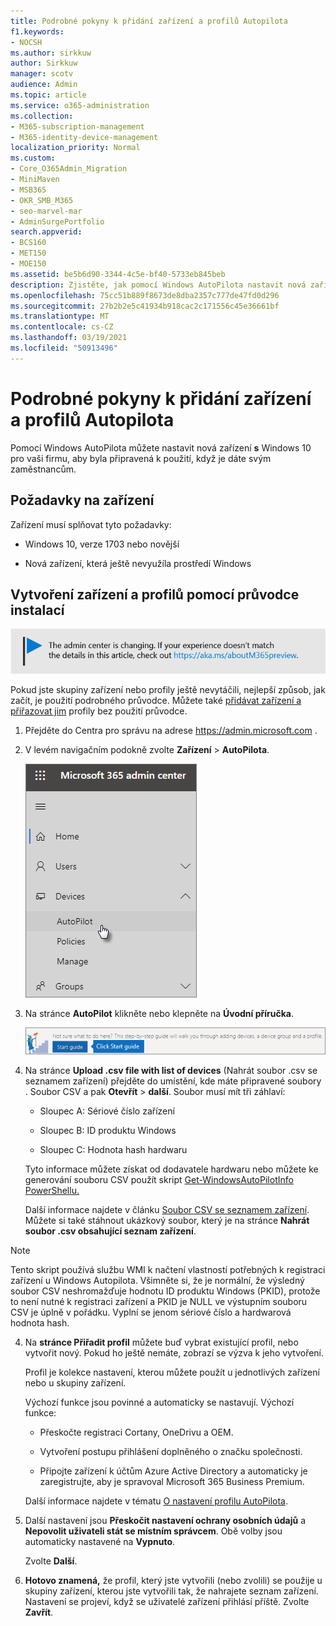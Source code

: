 ```yaml
---
title: Podrobné pokyny k přidání zařízení a profilů Autopilota
f1.keywords:
- NOCSH
ms.author: sirkkuw
author: Sirkkuw
manager: scotv
audience: Admin
ms.topic: article
ms.service: o365-administration
ms.collection:
- M365-subscription-management
- M365-identity-device-management
localization_priority: Normal
ms.custom:
- Core_O365Admin_Migration
- MiniMaven
- MSB365
- OKR_SMB_M365
- seo-marvel-mar
- AdminSurgePortfolio
search.appverid:
- BCS160
- MET150
- MOE150
ms.assetid: be5b6d90-3344-4c5e-bf40-5733eb845beb
description: Zjistěte, jak pomocí Windows AutoPilota nastavit nová zařízení s Windows 10 pro vaši firmu, aby byla připravená k použití pro zaměstnance.
ms.openlocfilehash: 75cc51b889f8673de8dba2357c777de47fd0d296
ms.sourcegitcommit: 27b2b2e5c41934b918cac2c171556c45e36661bf
ms.translationtype: MT
ms.contentlocale: cs-CZ
ms.lasthandoff: 03/19/2021
ms.locfileid: "50913496"
---
```

# <a name="use-the-step-by-step-guide-to-add-autopilot-devices-and-profile"></a>Podrobné pokyny k přidání zařízení a profilů Autopilota

Pomocí Windows AutoPilota můžete nastavit nová zařízení **s** Windows 10 pro vaši firmu, aby byla připravená k použití, když je dáte svým zaměstnancům.
  
## <a name="device-requirements"></a>Požadavky na zařízení

Zařízení musí splňovat tyto požadavky:
  
- Windows 10, verze 1703 nebo novější
    
- Nová zařízení, která ještě nevyužíla prostředí Windows
    
## <a name="use-the-setup-guide-to-create-devices-and-profiles"></a>Vytvoření zařízení a profilů pomocí průvodce instalací

[![Popis s informacemi o tom, jak se mění centrum pro správu. Další podrobnosti najdete na aka.ms/aboutM365preview.](../media/m365admincenterchanging.png)](/office365/admin/microsoft-365-admin-center-preview)

Pokud jste skupiny zařízení nebo profily ještě nevytáčili, nejlepší způsob, jak začít, je použití podrobného průvodce. Můžete také [přidávat zařízení a](create-and-edit-autopilot-devices.md) [přiřazovat jim](create-and-edit-autopilot-profiles.md) profily bez použití průvodce. 
  
1. Přejděte do Centra pro správu na adrese <a href="https://go.microsoft.com/fwlink/p/?linkid=837890" target="_blank">https://admin.microsoft.com</a> .

2. V levém navigačním podokně zvolte **Zařízení** \> **AutoPilota**.

    ![V Centru pro správu vyberte zařízení a pak AutoPilot.](../media/AutoPilot.png)
  
2. Na stránce **AutoPilot** klikněte nebo klepněte na **Úvodní příručka**.
    
    ![Click Start guide for step-by-step instructions for Autopilot.](../media/31662655-d1e6-437d-87ea-c0dec5da56f7.png)
  
3. Na stránce **Upload .csv file with list of devices** (Nahrát soubor .csv se seznamem zařízení) přejděte do umístění, kde máte připravené soubory . Soubor CSV a pak **Otevřít** \> **další**. Soubor musí mít tři záhlaví:
    
    - Sloupec A: Sériové číslo zařízení
    
    - Sloupec B: ID produktu Windows
    
    - Sloupec C: Hodnota hash hardwaru
    
    Tyto informace můžete získat od dodavatele hardwaru nebo můžete ke generování souboru CSV použít skript [Get-WindowsAutoPilotInfo PowerShellu.](https://www.powershellgallery.com/packages/Get-WindowsAutoPilotInfo) 
    
    Další informace najdete v článku [Soubor CSV se seznamem zařízení](../admin/misc/device-list.md). Můžete si také stáhnout ukázkový soubor, který je na stránce **Nahrát soubor .csv obsahující seznam zařízení**. 
    
> [!NOTE]
> Tento skript používá službu WMI k načtení vlastností potřebných k registraci zařízení u Windows Autopilota. Všimněte si, že je normální, že výsledný soubor CSV neshromažďuje hodnotu ID produktu Windows (PKID), protože to není nutné k registraci zařízení a PKID je NULL ve výstupním souboru CSV je úplně v pořádku. Vyplní se jenom sériové číslo a hardwarová hodnota hash.
    
4. Na **stránce Přiřadit profil** můžete buď vybrat existující profil, nebo vytvořit nový. Pokud ho ještě nemáte, zobrazí se výzva k jeho vytvoření. 
    
    Profil je kolekce nastavení, kterou můžete použít u jednotlivých zařízení nebo u skupiny zařízení.
    
    Výchozí funkce jsou povinné a automaticky se nastavují. Výchozí funkce:
    
    - Přeskočte registraci Cortany, OneDrivu a OEM.
    
    - Vytvoření postupu přihlášení doplněného o značku společnosti.
    
    - Připojte zařízení k účtům Azure Active Directory a automaticky je zaregistrujte, aby je spravoval Microsoft 365 Business Premium.
    
    Další informace najdete v tématu [O nastavení profilu AutoPilota](autopilot-profile-settings.md). 
    
5. Další nastavení jsou **Přeskočit nastavení ochrany osobních údajů** a **Nepovolit uživateli stát se místním správcem**. Obě volby jsou automaticky nastavené na **Vypnuto**. 
    
    Zvolte **Další**.
    
6. **Hotovo znamená,** že profil, který jste vytvořili (nebo zvolili) se použije u skupiny zařízení, kterou jste vytvořili tak, že nahrajete seznam zařízení. Nastavení se projeví, když se uživatelé zařízení přihlásí příště. Zvolte **Zavřít**.
